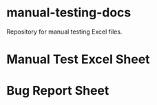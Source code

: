 # manual-testing-docs
Repository for manual testing Excel files.

# Manual Test Excel Sheet 


# Bug Report Sheet
